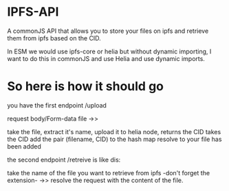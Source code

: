 # IPFS-API

A commonJS API that allows you to store your files on ipfs and retrieve them from ipfs based on the CID.

In ESM we would use ipfs-core or helia but without dynamic importing, I want to do this in commonJS and use Helia and use dynamic imports.

# So here is how it should go


you have the first endpoint /upload

request body/Form-data file ->>

take the file, extract it's name, upload it to helia node, returns the CID
takes the CID add the pair (filename, CID) to the hash map 
resolve to your file has been added 


the second endpoint /retreive is like dis:

take the name of the file you want to retrieve from ipfs -don't forget the extension- ->> resolve the request with the content of the file. 







